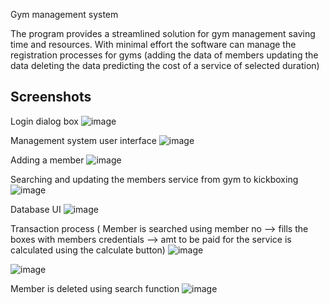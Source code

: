 
Gym management system

The program provides a streamlined solution for gym management saving time and resources. With minimal effort the software can manage the registration processes for gyms (adding the data of members updating the data deleting the data predicting the cost of a service of selected duration)
## Screenshots

Login dialog box
![image](https://user-images.githubusercontent.com/130496042/231362803-50be6557-3ff9-480f-b849-c98a7bafe749.png)


Management system user interface
![image](https://user-images.githubusercontent.com/130496042/231362853-375dbf49-1f95-4761-af7a-6dd7f865387f.png)

Adding a member 
![image](https://user-images.githubusercontent.com/130496042/231363341-67f7e7e3-fce0-4b40-a8c9-32ed76aec8fe.png)

Searching and updating the members service from gym to kickboxing
![image](https://user-images.githubusercontent.com/130496042/231363523-ded91b89-c99e-41d8-a2f6-595873a0da7a.png)

Database UI
![image](https://user-images.githubusercontent.com/130496042/231363688-4741c28a-21b4-4aee-939b-29c60d5a70eb.png)

Transaction process ( Member is searched using member no --> fills the boxes with members credentials --> amt to be paid for the service is calculated using the calculate button)
![image](https://user-images.githubusercontent.com/130496042/231363833-8837a52c-c56e-4dd8-8d6d-18d2ab7724b1.png)


![image](https://user-images.githubusercontent.com/130496042/231363976-917cc6a6-695f-431f-905b-f8b15cbefe96.png)

Member is deleted using search function
![image](https://user-images.githubusercontent.com/130496042/231364093-56a71944-da94-4f88-b83b-91ac70917300.png)








